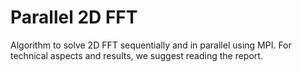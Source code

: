 # Parallel 2D FFT
Algorithm to solve 2D FFT sequentially and in parallel using MPI. For technical aspects and results, we suggest reading the report.
